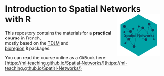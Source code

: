 # **Introduction to Spatial Networks with R** <img src="assets/logo.png" align="right" alt="" width="138" />

This repository contains the materials for a **practical course** in French,  
mostly based on the [TDLM](https://rtdlm.github.io/TDLM/) and  
[bioregion](https://biorgeo.github.io/bioregion/) R packages.

You can read the course online as a GitBook here:  
[https://ml-teaching.github.io/Spatial-Networks/](https://ml-teaching.github.io/Spatial-Networks/)




